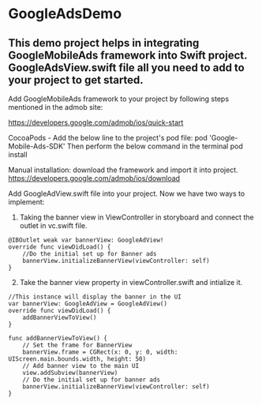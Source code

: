 # GoogleAdsDemo

## This demo project helps in integrating GoogleMobileAds framework into Swift project. GoogleAdsView.swift file all you need to add to your project to get started.

Add GoogleMobileAds framework to your project by following steps mentioned in the admob site:

https://developers.google.com/admob/ios/quick-start

CocoaPods - Add the below line to the project's pod file:
pod 'Google-Mobile-Ads-SDK'
Then perform the below command in the terminal 
pod install

Manual installation: download the framework and import it into project.
https://developers.google.com/admob/ios/download

Add GoogleAdView.swift file into your project. Now we have two ways to implement:
1. Taking the banner view in ViewController in storyboard and connect the outlet in vc.swift file.

```objc
@IBOutlet weak var bannerView: GoogleAdView!
override func viewDidLoad() {
    //Do the initial set up for Banner ads
    bannerView.initializeBannerView(viewController: self)
}
 ```

2. Take the banner view property in viewController.swift and intialize it.

```objc
//This instance will display the banner in the UI
var bannerView: GoogleAdView = GoogleAdView()
override func viewDidLoad() {
    addBannerViewToView()
}

func addBannerViewToView() {
    // Set the frame for BannerView
    bannerView.frame = CGRect(x: 0, y: 0, width: UIScreen.main.bounds.width, height: 50)
    // Add banner view to the main UI
    view.addSubview(bannerView)
    // Do the initial set up for banner ads
    bannerView.initializeBannerView(viewController: self)
}
